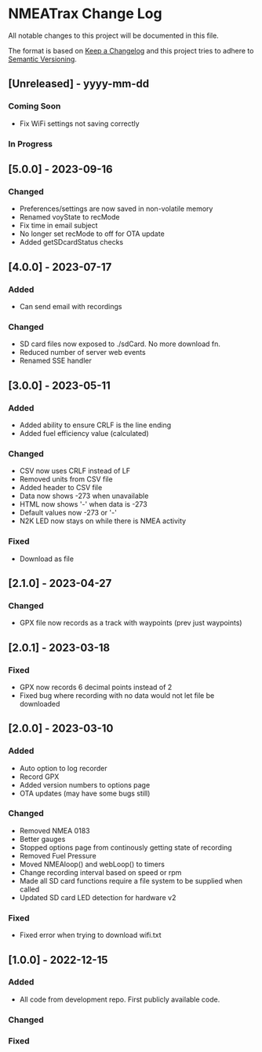 
# NMEATrax Change Log
All notable changes to this project will be documented in this file.
 
The format is based on [Keep a Changelog](http://keepachangelog.com/)
and this project tries to adhere to [Semantic Versioning](http://semver.org/).

## [Unreleased] - yyyy-mm-dd
 
### Coming Soon
- Fix WiFi settings not saving correctly

### In Progress


## [5.0.0] - 2023-09-16

### Changed
- Preferences/settings are now saved in non-volatile memory
- Renamed voyState to recMode
- Fix time in email subject
- No longer set recMode to off for OTA update
- Added getSDcardStatus checks


## [4.0.0] - 2023-07-17

### Added
- Can send email with recordings

### Changed
- SD card files now exposed to ./sdCard. No more download fn.
- Reduced number of server web events
- Renamed SSE handler


## [3.0.0] - 2023-05-11

### Added
- Added ability to ensure CRLF is the line ending
- Added fuel efficiency value (calculated)

### Changed
- CSV now uses CRLF instead of LF
- Removed units from CSV file
- Added header to CSV file
- Data now shows -273 when unavailable
- HTML now shows '-' when data is -273
- Default values now -273 or '-'
- N2K LED now stays on while there is NMEA activity 

### Fixed
- Download as file


## [2.1.0] - 2023-04-27

### Changed
- GPX file now records as a track with waypoints (prev just waypoints)


## [2.0.1] - 2023-03-18

### Fixed
- GPX now records 6 decimal points instead of 2
- Fixed bug where recording with no data would not let file be downloaded


## [2.0.0] - 2023-03-10

### Added
- Auto option to log recorder
- Record GPX
- Added version numbers to options page
- OTA updates (may have some bugs still)

### Changed
- Removed NMEA 0183
- Better gauges
- Stopped options page from continously getting state of recording
- Removed Fuel Pressure
- Moved NMEAloop() and webLoop() to timers
- Change recording interval based on speed or rpm
- Made all SD card functions require a file system to be supplied when called
- Updated SD card LED detection for hardware v2

### Fixed
- Fixed error when trying to download wifi.txt
 

## [1.0.0] - 2022-12-15
 
### Added
- All code from development repo. First publicly available code.
   
### Changed
 
### Fixed

